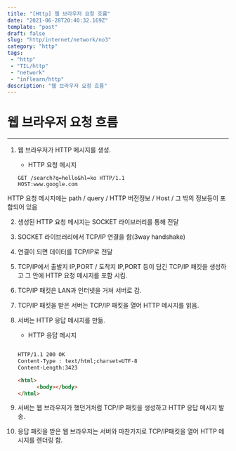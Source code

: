 ```yaml
---
title: "[Http] 웹 브라우저 요청 흐름"
date: "2021-06-28T20:40:32.169Z"
template: "post"
draft: false
slug: "http/internet/network/no3"
category: "http"
tags:
 - "http"
 - "TIL/http"
 - "network"
 - "inflearn/http"
description: "웹 브라우저 요청 흐름"
---
```


# 웹 브라우저 요청 흐름
- - - - 


1. 웹 브라우저가 HTTP 메시지를 생성.

      + HTTP 요청 메시지
      ```
      GET /search?q=hello&hl=ko HTTP/1.1
      HOST:www.google.com
      ```
HTTP 요청 메시지에는 path / query / HTTP 버전정보 / Host / 그 밖의 정보등이 포함되어 있음

2. 생성된 HTTP 요청 메시지는 SOCKET 라이브러리를 통해 전달

3. SOCKET 라이브러리에서 TCP/IP 연결을 함(3way handshake)

4. 연결이 되면 데이터를 TCP/IP로 전달

5. TCP/IP에서 출발지 IP,PORT / 도착지 IP,PORT 등이 담긴 TCP/IP 패킷을 생성하고 그 안에 HTTP 요청 메시지를 포함 시킴.

6. TCP/IP 패킷은 LAN과 인터넷을 거쳐 서버로 감.

7. TCP/IP 패킷을 받은 서버는 TCP/IP 패킷을 열어 HTTP 메시지를 읽음.

8. 서버는 HTTP 응답 메시지를 만듦.

      + HTTP 응답 메시지

      ```html

      HTTP/1.1 200 OK
      Content-Type : text/html;charset=UTF-8
      Content-Length:3423

      <html>
            <body></body>
      </html>

      ```

9. 서버는 웹 브라우저가 했던거처럼 TCP/IP 패킷을 생성하고 HTTP 응답 메시지 발송.

10. 응답 패킷을 받은 웹 브라우저는 서버와 마찬가지로 TCP/IP패킷을 열어 HTTP 메시지를 렌더링 함.

